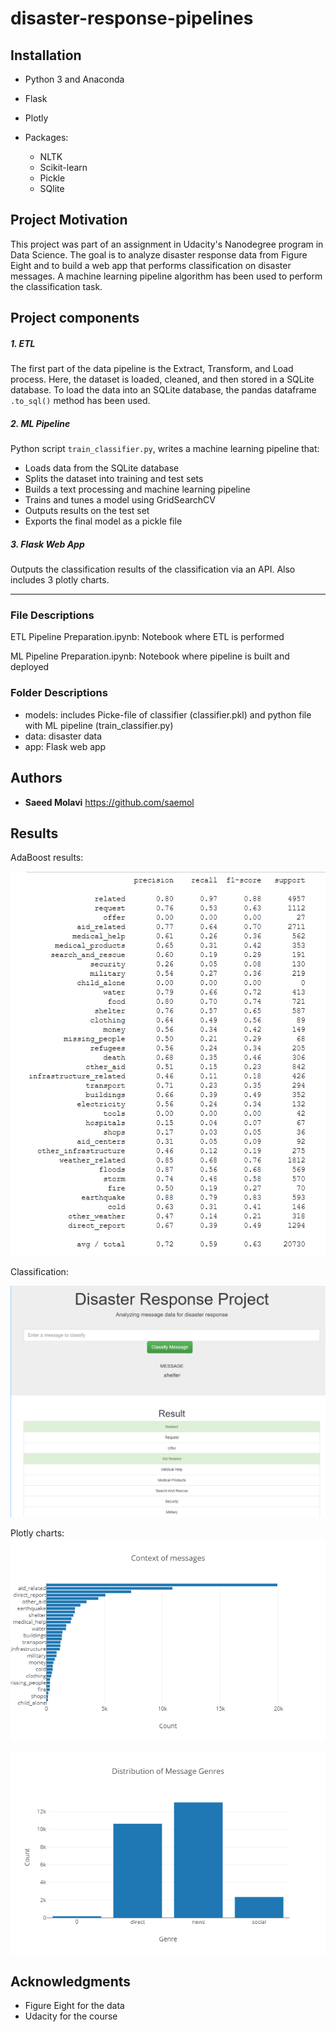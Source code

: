 # disaster-response-pipelines
## Installation

- Python 3 and Anaconda

- Flask
- Plotly
- Packages:
  - NLTK
  - Scikit-learn
  - Pickle
  - SQlite

## 

## Project Motivation

This project was part of an assignment in Udacity's Nanodegree program in Data Science. The goal is to analyze disaster response data from Figure Eight and to build a web app that performs classification on disaster messages. A machine learning pipeline algorithm has been used to perform the classification task.

## 

## Project components

##### 1. ETL

The first part of the data pipeline is the Extract, Transform, and Load process. Here, the dataset is loaded, cleaned, and then stored in a SQLite database. To load the data into an SQLite database, the pandas dataframe `.to_sql()` method has been used.



##### 2. ML Pipeline

Python script `train_classifier.py`, writes a machine learning pipeline that:

- Loads data from the SQLite database
- Splits the dataset into training and test sets
- Builds a text processing and machine learning pipeline
- Trains and tunes a model using GridSearchCV
- Outputs results on the test set
- Exports the final model as a pickle file



##### 3. Flask Web App

Outputs the classification results of the classification via an API. Also includes 3 plotly charts.

----------------------------------------------------------------------------------------------------------------------------------------------------------

### File Descriptions

ETL Pipeline Preparation.ipynb: Notebook where ETL is performed

ML Pipeline Preparation.ipynb: Notebook where pipeline is built and deployed

### Folder Descriptions

- models: includes Picke-file of classifier (classifier.pkl) and python file with ML pipeline (train_classifier.py)
- data: disaster data
- app: Flask web app



## Authors

- **Saeed Molavi** https://github.com/saemol

## 

## Results

AdaBoost results:

![AdaBoost](https://github.com/saemol/disaster-response-pipelines/blob/master/screenshots/AdaBoost%20results.png)



Classification:

![disaster](https://github.com/saemol/disaster-response-pipelines/blob/master/screenshots/disaster.png)



Plotly charts:![context](https://github.com/saemol/disaster-response-pipelines/blob/master/screenshots/context.png)

![distribution](https://github.com/saemol/disaster-response-pipelines/blob/master/screenshots/newplot.png)

## Acknowledgments

- Figure Eight for the data
- Udacity for the course